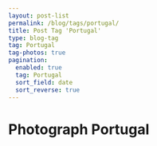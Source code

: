 ```yaml
---
layout: post-list
permalink: /blog/tags/portugal/
title: Post Tag 'Portugal'
type: blog-tag
tag: Portugal
tag-photos: true
pagination: 
  enabled: true
  tag: Portugal
  sort_field: date
  sort_reverse: true  
---
```

# Photograph Portugal 

